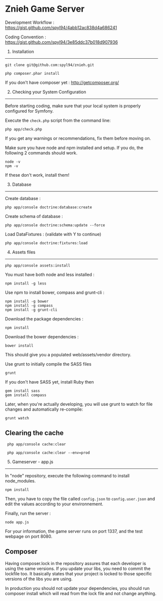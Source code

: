 Znieh Game Server
========================

Development Workflow : https://gist.github.com/spyl94/4abb12ac838d4a686241

Coding Convention : https://gist.github.com/spyl94/3e85ddc37b018d907936


1) Installation
----------------------------------

    git clone git@github.com:spyl94/znieh.git

    php composer.phar install

If you don't have composer yet : http://getcomposer.org/


2) Checking your System Configuration
-------------------------------------

Before starting coding, make sure that your local system is properly
configured for Symfony.

Execute the `check.php` script from the command line:

    php app/check.php

If you get any warnings or recommendations, fix them before moving on.

Make sure you have node and npm installed and setup. If you do, the following 2 commands should work.

    node -v
    npm -v

If these don't work, install them!

3) Database
-------------------------------------

Create database :

    php app/console doctrine:database:create

Create schema of database :

    php app/console doctrine:schema:update --force

Load DataFixtures : (validate with Y to continue)

    php app/console doctrine:fixtures:load


4) Assets files
-------------------------------------

    php app/console assets:install

You must have both node and less installed :

    npm install -g less

Use npm to install bower, compass and grunt-cli :

    npm install -g bower
    npm install -g compass
    npm install -g grunt-cli

Download the package dependencies :

    npm install

Download the bower dependencies :

    bower install

This should give you a populated web/assets/vendor directory.

Use grunt to initially compile the SASS files

    grunt

If you don't have SASS yet, install Ruby then

    gem install sass
    gem install compass

Later, when you're actually developing, you will use grunt to watch for file changes and automatically re-compile:

    grunt watch

 Clearing the cache
-------------------------------------

     php app/console cache:clear

     php app/console cache:clear --env=prod

5) Gameserver - app.js
-------------------------------------

In "node" repository, execute the following command to install node_modules.

    npm install

Then, you have to copy the file called `config.json` to `config.user.json` and edit the values according to your environnement.

Finally, run the server :

    node app.js

For your information, the game server runs on port 1337, and the test webpage on port 8080.

 Composer
-------------------------------------

Having composer.lock in the repository assures that each developer is using the same versions.
If you update your libs, you need to commit the lockfile too. It basically states that your project is locked to those specific versions of the libs you are using.

In production you should not update your dependencies, you should run composer install which will read from the lock file and not change anything.
